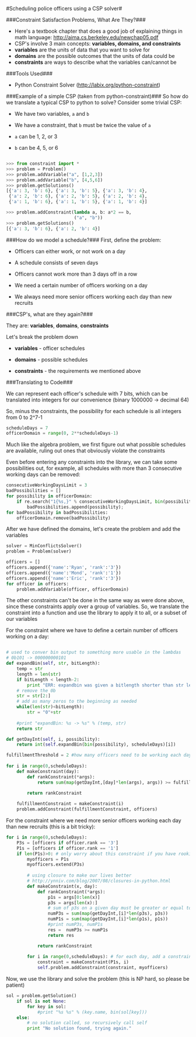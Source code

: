 #Scheduling police officers using a CSP solver#

###Constraint Satisfaction Problems, What Are They?###
* Here's a textbook chapter that does a good job of explaining things in math language: http://aima.cs.berkeley.edu/newchap05.pdf
* CSP's involve 3 main concepts: **variables, domains, and constraints**
* **variables** are the units of data that you want to solve for
* **domains** are the possible outcomes that the units of data could be
* **constraints** are ways to describe what the variables can/cannot be

###Tools Used###
* Python Constraint Solver (http://labix.org/python-constraint)

###Example of a simple CSP (taken from python-constraint)###
So how do we translate a typical CSP to python to solve? Consider some trivial CSP:

* We have two variables, `a` and `b`

* We have a constraint, that `b` must be twice the value of `a`

* `a` can be 1, 2, or 3

* `b` can be 4, 5, or 6

```python

>>> from constraint import *
>>> problem = Problem()
>>> problem.addVariable("a", [1,2,3])
>>> problem.addVariable("b", [4,5,6])
>>> problem.getSolutions()
[{'a': 3, 'b': 6}, {'a': 3, 'b': 5}, {'a': 3, 'b': 4},
 {'a': 2, 'b': 6}, {'a': 2, 'b': 5}, {'a': 2, 'b': 4},
 {'a': 1, 'b': 6}, {'a': 1, 'b': 5}, {'a': 1, 'b': 4}]

>>> problem.addConstraint(lambda a, b: a*2 == b,
                          ("a", "b"))
>>> problem.getSolutions()
[{'a': 3, 'b': 6}, {'a': 2, 'b': 4}]

```

###How do we model a schedule?###
First, define the problem:

* Officers can either work, or not work on a day

* A schedule consists of seven days

* Officers cannot work more than 3 days off in a row

* We need a certain number of officers working on a day

* We always need more senior officers working each day than new recruits

###CSP's, what are they again?###

They are: **variables**, **domains**, **constraints**

Let's break the problem down

* **variables** - officer schedules

* **domains** - possible schedules

* **constraints** - the requirements we mentioned above

###Translating to Code###

We can represent each officer's schedule with 7 bits, which can be translated into integers for our convenience (binary 1000000 -> decimal 64)

So, minus the constraints, the possibility for each schedule is all integers from 0 to 2^7-1

```python
scheduleDays = 7
officerDomain = range(0, 2**scheduleDays-1)
```

Much like the algebra problem, we first figure out what possible schedules are available, ruling out ones that obviously violate the constraints

Even before entering any constraints into the library, we can take some possibilities out, for example, all schedules with more than 3 consecutive working days can be removed:

```python
consecutiveWorkingDaysLimit = 3
badPossibilities = []
for possibility in officerDomain:
    if re.search("1{%s,}" % consecutiveWorkingDaysLimit, bin(possibility)):
        badPossibilities.append(possibility);
for badPossibility in badPossibilities:
    officerDomain.remove(badPossibility)
```

After we have defined the domains, let's create the problem and add the variables

```python
solver = MinConflictsSolver()
problem = Problem(solver)

officers = []
officers.append({'name':'Ryan', 'rank':'3'})
officers.append({'name':'Mond', 'rank':'1'})
officers.append({'name':'Eric', 'rank':'3'})
for officer in officers:
    problem.addVariable(officer, officerDomain)
```

The other constraints can't be done in the same way as were done above, since these constraints apply over a group of variables. So, we translate the constraint into a function and use the library to apply it to all, or a subset of our variables

For the constraint where we have to define a certain number of officers working on a day:

```python

# used to conver bin output to something more usable in the lambdas
# 0b101 -> 000000000101
def expandBin(self, str, bitLength):
    temp = str
    length = len(str)
    if bitLength < length-2:
        print "ERR: expandbin was given a bitlength shorter than str length %s %s" % (temp,bitLength)
    # remove the 0b
    str = str[2:]
    # add as many zeros to the beginning as needed
    while(len(str)<bitLength):
        str = "0"+str
    
    #print "expandBin: %s -> %s" % (temp, str)
    return str

def getDayInt(self, i, possibility):
    return int(self.expandBin(bin(possibility), scheduleDays)[i])

fulfillmentThreshold = 2 #how many officers need to be working each day?   
 
for i in range(0,scheduleDays):
    def makeConstraint(day):
        def rankConstraint(*args):
            return sum(map(getDayInt,[day]*len(args), args)) >= fulfillmentThreshold

        return rankConstraint
        
    fulfillmentConstraint = makeConstraint(i) 
    problem.addConstraint(fulfillmentConstraint, officers)
```

For the constraint where we need more senior officers working each day than new recruits (this is a bit tricky):

```python
for i in range(0,scheduleDays):
    P3s = [officers if officer.rank == '3']
    P1s = [officers if officer.rank == '1']
    if len(P1s)>0: # only worry about this constraint if you have rookies on your squad
        myofficers = P1s
        myofficers.extend(P3s)
        
        # using closure to make our lives better
        # http://ynniv.com/blog/2007/08/closures-in-python.html
        def makeConstraint(x, day):
            def rankConstraint(*args):
                p1s = args[0:len(x)]
                p3s = args[len(x):]
                # sum of p3s on a given day must be greater or equal to the number of p1s
                numP3s = sum(map(getDayInt,[i]*len(p3s), p3s))
                numP1s = sum(map(getDayInt,[i]*len(p1s), p1s))
                #print numP3s, numP1s
                res =  numP3s >= numP1s
                return res

            return rankConstraint
            
        for i in range(0,scheduleDays): # for each day, add a constraint
            constraint = makeConstraint(P1s, i)
            self.problem.addConstraint(constraint, myofficers)
```

Now, we use the library and solve the problem (this is NP hard, so please be patient)

```python
sol = problem.getSolution()
    if sol is not None:
        for key in sol:
            #print "%s %s" % (key.name, bin(sol[key]))
    else:
        # no solution called, so recursively call self
        print "No solution found, trying again."
```



